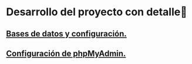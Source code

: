 # Desarrollo del proyecto con detalle📝

## [Bases de datos y configuración.](./BasesDeDatos/README.md)
## [Configuración de phpMyAdmin.](./phpMyAdmin/InstalacionYConfiguracion.md)
